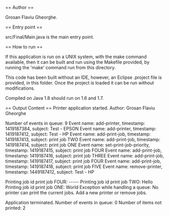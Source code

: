 == Author ==

Grosan Flaviu Gheorghe.

== Entry point ==

src/Final/Main.java is the main entry point.

== How to run ==

If this application is run on a UNIX system, with the make command available,
then it can be built and run using the Makefile provided, by running the 'make'
command run from this directory.

This code has been built without an IDE, however, an Eclipse .project file is provided,
in this folder. Once the project is loaded it can be run without modifications.

Compiled on Java 1.8 should run on 1.6 and 1.7.

== Output Content ==
Printer application started.
Author: Grosan Flaviu Gheorghe

Number of events in queue: 9
Event name: add-printer, timestamp: 1419187384, subject: Test - EPSON
Event name: add-printer, timestamp: 1419187412, subject: Test - HP
Event name: add-print-job, timestamp: 1419187413, subject: print job TWO
Event name: add-print-job, timestamp: 1419187414, subject: print job ONE
Event name: set-print-job-priority, timestamp: 1419187415, subject: print job FOUR
Event name: add-print-job, timestamp: 1419187416, subject: print job THREE
Event name: add-print-job, timestamp: 1419187417, subject: print job FOUR
Event name: add-print-job, timestamp: 1419187418, subject: print job FIVE
Event name: remove-printer, timestamp: 1449187412, subject: Test - HP

Printing job id print job FOUR: -----
Printing job id print job TWO: Hello
Printing job id print job ONE: World
Exception while handling a queue: No printer can print the current jobs. Add a new printer or remove jobs.

Application terminated.
Number of events in queue: 0
Number of items not printed: 2